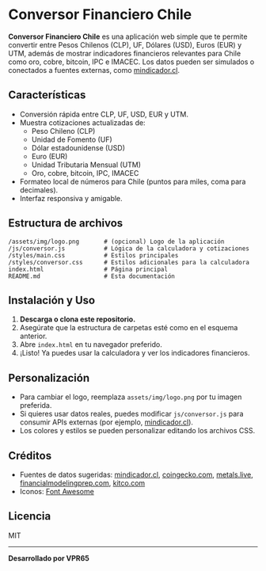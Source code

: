 # Conversor Financiero Chile

**Conversor Financiero Chile** es una aplicación web simple que te permite convertir entre Pesos Chilenos (CLP), UF, Dólares (USD), Euros (EUR) y UTM, además de mostrar indicadores financieros relevantes para Chile como oro, cobre, bitcoin, IPC e IMACEC. Los datos pueden ser simulados o conectados a fuentes externas, como [mindicador.cl](https://mindicador.cl).

## Características

- Conversión rápida entre CLP, UF, USD, EUR y UTM.
- Muestra cotizaciones actualizadas de:
  - Peso Chileno (CLP)
  - Unidad de Fomento (UF)
  - Dólar estadounidense (USD)
  - Euro (EUR)
  - Unidad Tributaria Mensual (UTM)
  - Oro, cobre, bitcoin, IPC, IMACEC
- Formateo local de números para Chile (puntos para miles, coma para decimales).
- Interfaz responsiva y amigable.

## Estructura de archivos

```
/assets/img/logo.png       # (opcional) Logo de la aplicación
/js/conversor.js           # Lógica de la calculadora y cotizaciones
/styles/main.css           # Estilos principales
/styles/conversor.css      # Estilos adicionales para la calculadora
index.html                 # Página principal
README.md                  # Esta documentación
```

## Instalación y Uso

1. **Descarga o clona este repositorio.**
2. Asegúrate que la estructura de carpetas esté como en el esquema anterior.
3. Abre `index.html` en tu navegador preferido.
4. ¡Listo! Ya puedes usar la calculadora y ver los indicadores financieros.

## Personalización

- Para cambiar el logo, reemplaza `assets/img/logo.png` por tu imagen preferida.
- Si quieres usar datos reales, puedes modificar `js/conversor.js` para consumir APIs externas (por ejemplo, [mindicador.cl](https://mindicador.cl)).
- Los colores y estilos se pueden personalizar editando los archivos CSS.

## Créditos

- Fuentes de datos sugeridas: [mindicador.cl](https://mindicador.cl), [coingecko.com](https://coingecko.com), [metals.live](https://metals.live), [financialmodelingprep.com](https://financialmodelingprep.com), [kitco.com](https://www.kitco.com)
- Iconos: [Font Awesome](https://fontawesome.com/)

## Licencia

MIT

---
**Desarrollado por VPR65**